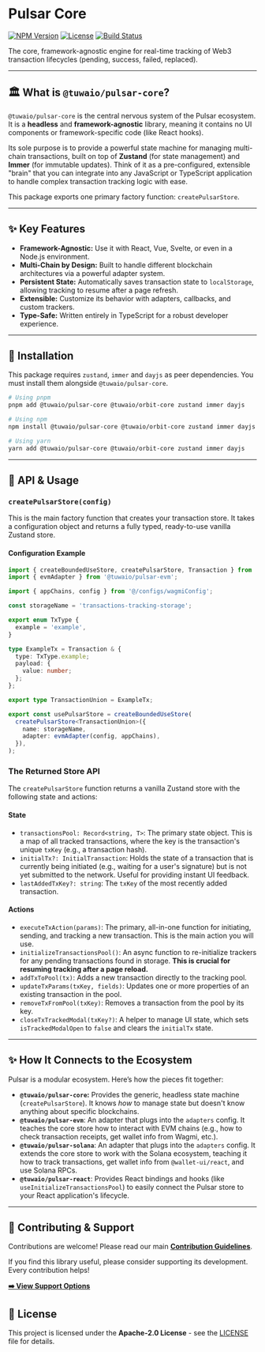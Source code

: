 # Pulsar Core

[![NPM Version](https://img.shields.io/npm/v/@tuwaio/pulsar-core.svg)](https://www.npmjs.com/package/@tuwaio/pulsar-core)
[![License](https://img.shields.io/npm/l/@tuwaio/pulsar-core.svg)](./LICENSE)
[![Build Status](https://img.shields.io/github/actions/workflow/status/TuwaIO/pulsar-core/release.yml?branch=main)](https://github.com/TuwaIO/pulsar-core/actions)

The core, framework-agnostic engine for real-time tracking of Web3 transaction lifecycles (pending, success, failed, replaced).

---

## 🏛️ What is `@tuwaio/pulsar-core`?

`@tuwaio/pulsar-core` is the central nervous system of the Pulsar ecosystem. It is a **headless** and **framework-agnostic** library, meaning it contains no UI components or framework-specific code (like React hooks).

Its sole purpose is to provide a powerful state machine for managing multi-chain transactions, built on top of **Zustand** (for state management) and **Immer** (for immutable updates). Think of it as a pre-configured, extensible "brain" that you can integrate into any JavaScript or TypeScript application to handle complex transaction tracking logic with ease.

This package exports one primary factory function: `createPulsarStore`.

---

## ✨ Key Features

- **Framework-Agnostic:** Use it with React, Vue, Svelte, or even in a Node.js environment.
- **Multi-Chain by Design:** Built to handle different blockchain architectures via a powerful adapter system.
- **Persistent State:** Automatically saves transaction state to `localStorage`, allowing tracking to resume after a page refresh.
- **Extensible:** Customize its behavior with adapters, callbacks, and custom trackers.
- **Type-Safe:** Written entirely in TypeScript for a robust developer experience.

---

## 💾 Installation

This package requires `zustand`, `immer` and `dayjs` as peer dependencies. You must install them alongside `@tuwaio/pulsar-core`.

```bash
# Using pnpm
pnpm add @tuwaio/pulsar-core @tuwaio/orbit-core zustand immer dayjs

# Using npm
npm install @tuwaio/pulsar-core @tuwaio/orbit-core zustand immer dayjs

# Using yarn
yarn add @tuwaio/pulsar-core @tuwaio/orbit-core zustand immer dayjs
```

---

## 🚀 API & Usage

### `createPulsarStore(config)`

This is the main factory function that creates your transaction store. It takes a configuration object and returns a fully typed, ready-to-use vanilla Zustand store.

#### **Configuration Example**

```ts
import { createBoundedUseStore, createPulsarStore, Transaction } from '@tuwaio/pulsar-core';
import { evmAdapter } from '@tuwaio/pulsar-evm';

import { appChains, config } from '@/configs/wagmiConfig';

const storageName = 'transactions-tracking-storage';

export enum TxType {
  example = 'example',
}

type ExampleTx = Transaction & {
  type: TxType.example;
  payload: {
    value: number;
  };
};

export type TransactionUnion = ExampleTx;

export const usePulsarStore = createBoundedUseStore(
  createPulsarStore<TransactionUnion>({
    name: storageName,
    adapter: evmAdapter(config, appChains),
  }),
);
```

### The Returned Store API

The `createPulsarStore` function returns a vanilla Zustand store with the following state and actions:

#### **State**

- `transactionsPool: Record<string, T>`: The primary state object. This is a map of all tracked transactions, where the key is the transaction's unique `txKey` (e.g., a transaction hash).
- `initialTx?: InitialTransaction`: Holds the state of a transaction that is currently being initiated (e.g., waiting for a user's signature) but is not yet submitted to the network. Useful for providing instant UI feedback.
- `lastAddedTxKey?: string`: The `txKey` of the most recently added transaction.

#### **Actions**

- `executeTxAction(params)`: The primary, all-in-one function for initiating, sending, and tracking a new transaction. This is the main action you will use.
- `initializeTransactionsPool()`: An async function to re-initialize trackers for any pending transactions found in storage. **This is crucial for resuming tracking after a page reload.**
- `addTxToPool(tx)`: Adds a new transaction directly to the tracking pool.
- `updateTxParams(txKey, fields)`: Updates one or more properties of an existing transaction in the pool.
- `removeTxFromPool(txKey)`: Removes a transaction from the pool by its key.
- `closeTxTrackedModal(txKey?)`: A helper to manage UI state, which sets `isTrackedModalOpen` to `false` and clears the `initialTx` state.

---

## ✨ How It Connects to the Ecosystem

Pulsar is a modular ecosystem. Here’s how the pieces fit together:

- **`@tuwaio/pulsar-core`:** Provides the generic, headless state machine (`createPulsarStore`). It knows _how_ to manage state but doesn't know anything about specific blockchains.
- **`@tuwaio/pulsar-evm`**: An adapter that plugs into the `adapters` config. It teaches the core store how to interact with EVM chains (e.g., how to check transaction receipts, get wallet info from Wagmi, etc.).
- **`@tuwaio/pulsar-solana`**: An adapter that plugs into the `adapters` config. It extends the core store to work with the Solana ecosystem, teaching it how to track transactions, get wallet info from `@wallet-ui/react`, and use Solana RPCs.
- **`@tuwaio/pulsar-react`**: Provides React bindings and hooks (like `useInitializeTransactionsPool`) to easily connect the Pulsar store to your React application's lifecycle.

---

## 🤝 Contributing & Support

Contributions are welcome! Please read our main **[Contribution Guidelines](https://github.com/TuwaIO/workflows/blob/main/CONTRIBUTING.md)**.

If you find this library useful, please consider supporting its development. Every contribution helps!

[**➡️ View Support Options**](https://github.com/TuwaIO/workflows/blob/main/Donation.md)

## 📄 License

This project is licensed under the **Apache-2.0 License** - see the [LICENSE](./LICENSE) file for details.
